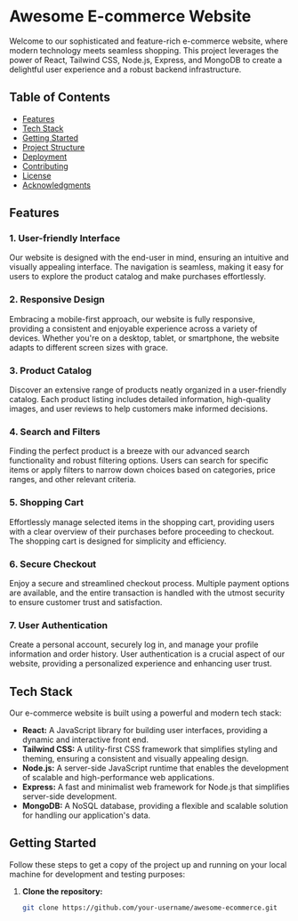 # Awesome E-commerce Website

Welcome to our sophisticated and feature-rich e-commerce website, where modern technology meets seamless shopping. This project leverages the power of React, Tailwind CSS, Node.js, Express, and MongoDB to create a delightful user experience and a robust backend infrastructure.

## Table of Contents

- [Features](#features)
- [Tech Stack](#tech-stack)
- [Getting Started](#getting-started)
- [Project Structure](#project-structure)
- [Deployment](#deployment)
- [Contributing](#contributing)
- [License](#license)
- [Acknowledgments](#acknowledgments)

## Features

### 1. User-friendly Interface

Our website is designed with the end-user in mind, ensuring an intuitive and visually appealing interface. The navigation is seamless, making it easy for users to explore the product catalog and make purchases effortlessly.

### 2. Responsive Design

Embracing a mobile-first approach, our website is fully responsive, providing a consistent and enjoyable experience across a variety of devices. Whether you're on a desktop, tablet, or smartphone, the website adapts to different screen sizes with grace.

### 3. Product Catalog

Discover an extensive range of products neatly organized in a user-friendly catalog. Each product listing includes detailed information, high-quality images, and user reviews to help customers make informed decisions.

### 4. Search and Filters

Finding the perfect product is a breeze with our advanced search functionality and robust filtering options. Users can search for specific items or apply filters to narrow down choices based on categories, price ranges, and other relevant criteria.

### 5. Shopping Cart

Effortlessly manage selected items in the shopping cart, providing users with a clear overview of their purchases before proceeding to checkout. The shopping cart is designed for simplicity and efficiency.

### 6. Secure Checkout

Enjoy a secure and streamlined checkout process. Multiple payment options are available, and the entire transaction is handled with the utmost security to ensure customer trust and satisfaction.

### 7. User Authentication

Create a personal account, securely log in, and manage your profile information and order history. User authentication is a crucial aspect of our website, providing a personalized experience and enhancing user trust.

## Tech Stack

Our e-commerce website is built using a powerful and modern tech stack:

- **React:** A JavaScript library for building user interfaces, providing a dynamic and interactive front end.
- **Tailwind CSS:** A utility-first CSS framework that simplifies styling and theming, ensuring a consistent and visually appealing design.
- **Node.js:** A server-side JavaScript runtime that enables the development of scalable and high-performance web applications.
- **Express:** A fast and minimalist web framework for Node.js that simplifies server-side development.
- **MongoDB:** A NoSQL database, providing a flexible and scalable solution for handling our application's data.

## Getting Started

Follow these steps to get a copy of the project up and running on your local machine for development and testing purposes:

1. **Clone the repository:**
   ```bash
   git clone https://github.com/your-username/awesome-ecommerce.git
